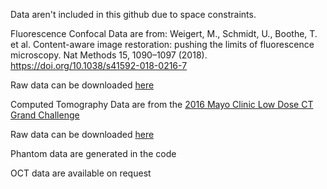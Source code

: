 Data aren't included in this github due to space constraints.

Fluorescence Confocal Data are from: Weigert, M., Schmidt, U., Boothe, T. et al. Content-aware image restoration: pushing the limits of fluorescence microscopy. Nat Methods 15, 1090–1097 (2018). https://doi.org/10.1038/s41592-018-0216-7

Raw data can be downloaded [here](https://publications.mpi-cbg.de/publications-sites/7207/)

Computed Tomography Data are from the [2016 Mayo Clinic Low Dose CT Grand Challenge](https://www.aapm.org/grandchallenge/lowdosect/)

Raw data can be downloaded [here](https://aapm.box.com/s/eaw4jddb53keg1bptavvvd1sf4x3pe9h)

Phantom data are generated in the code

OCT data are available on request
